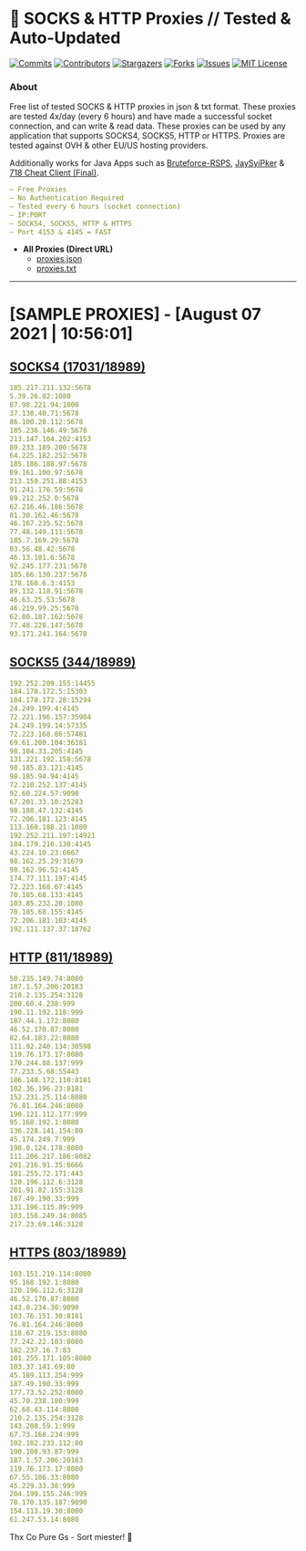 <!-- MARKDOWN LINKS & IMAGES -->
<!-- https://www.markdownguide.org/basic-syntax/#reference-style-links -->
[contributors-shield]: https://img.shields.io/github/contributors/KaiBurton/free-proxies-autoupdated?style=for-the-badge
[contributors-url]: https://github.com/KaiBurton/free-proxies-autoupdated/graphs/contributors
[forks-shield]: https://img.shields.io/github/forks/KaiBurton/free-proxies-autoupdated?style=for-the-badge
[forks-url]: https://github.com/KaiBurton/free-proxies-autoupdated/network/members
[stars-shield]: https://img.shields.io/github/stars/KaiBurton/free-proxies-autoupdated?style=for-the-badge
[stars-url]: https://github.com/KaiBurton/free-proxies-autoupdated/stargazers
[issues-shield]: https://img.shields.io/github/issues/KaiBurton/free-proxies-autoupdated?style=for-the-badge
[issues-url]: https://github.com/KaiBurton/free-proxies-autoupdated/issues
[license-shield]: https://img.shields.io/github/license/KaiBurton/free-proxies-autoupdated?style=for-the-badge
[license-url]: https://github.com/KaiBurton/free-proxies-autoupdated/blob/main/LICENSE
[commit-shield]: https://img.shields.io/github/last-commit/KaiBurton/free-proxies-autoupdated?style=for-the-badge
[commit-url]: https://github.com/KaiBurton/free-proxies-autoupdated/commits/main

# 🎁 SOCKS & HTTP Proxies // Tested & Auto-Updated

[![Commits][commit-shield]][commit-url]
[![Contributors][contributors-shield]][contributors-url]
[![Stargazers][stars-shield]][stars-url]
[![Forks][forks-shield]][forks-url]
[![Issues][issues-shield]][issues-url]
[![MIT License][license-shield]][license-url]

### About
Free list of tested SOCKS & HTTP proxies in json & txt format. These proxies are tested 4x/day (every 6 hours) and have made a successful socket connection, and can write & read data. These proxies can be used by any application that supports SOCKS4, SOCKS5, HTTP or HTTPS. Proxies are tested against OVH & other EU/US hosting providers.

Additionally works for Java Apps such as [Bruteforce-RSPS](https://github.com/KaiBurton/Bruteforce-RSPS), [JaySyiPker](https://github.com/JayArrowz/JaySyiPker) & [718 Cheat Client (Final)](https://github.com/KaiBurton/718-Cheat-Client-Final). 

```yaml
— Free Proxies
— No Authentication Required
— Tested every 6 hours (socket connection)
— IP:PORT
— SOCKS4, SOCKS5, HTTP & HTTPS
— Port 4153 & 4145 = FAST
```

- **All Proxies (Direct URL)**
  - [proxies.json](https://raw.githubusercontent.com/KaiBurton/free-proxies-autoupdated/main/proxies.json)
  - [proxies.txt](https://raw.githubusercontent.com/KaiBurton/free-proxies-autoupdated/main/proxies.txt)

---

# [SAMPLE PROXIES] - [August 07 2021 | 10:56:01]

## [SOCKS4 (17031/18989)](https://raw.githubusercontent.com/KaiBurton/free-proxies-autoupdated/main/proxies-socks4.txt)
```yaml
185.217.211.132:5678
5.39.26.82:1080
87.98.221.94:1000
37.130.40.71:5678
86.100.20.112:5678
185.236.146.49:5678
213.147.104.202:4153
89.233.189.200:5678
64.225.182.252:5678
185.186.188.97:5678
89.161.100.97:5678
213.159.251.88:4153
91.241.176.59:5678
89.212.252.0:5678
62.216.46.186:5678
81.30.162.46:5678
46.167.235.52:5678
77.48.149.111:5678
185.7.169.29:5678
83.56.48.42:5678
46.13.101.6:5678
92.245.177.231:5678
185.66.130.237:5678
178.168.6.3:4153
89.132.118.91:5678
46.63.25.53:5678
46.219.99.25:5678
62.80.187.162:5678
77.48.228.147:5678
93.171.241.164:5678
```

## [SOCKS5 (344/18989)](https://raw.githubusercontent.com/KaiBurton/free-proxies-autoupdated/main/proxies-socks5.txt)
```yaml
192.252.209.155:14455
184.178.172.5:15303
184.178.172.28:15294
24.249.199.4:4145
72.221.196.157:35904
24.249.199.14:57335
72.223.168.86:57481
69.61.200.104:36181
98.184.33.205:4145
131.221.192.158:5678
98.185.83.121:4145
98.185.94.94:4145
72.210.252.137:4145
92.60.224.57:9090
67.201.33.10:25283
98.188.47.132:4145
72.206.181.123:4145
113.160.188.21:1080
192.252.211.197:14921
184.179.216.130:4145
43.224.10.23:6667
98.162.25.29:31679
98.162.96.52:4145
174.77.111.197:4145
72.223.168.67:4145
70.185.68.133:4145
103.85.232.20:1080
70.185.68.155:4145
72.206.181.103:4145
192.111.137.37:18762
```

## [HTTP (811/18989)](https://raw.githubusercontent.com/KaiBurton/free-proxies-autoupdated/main/proxies-http.txt)
```yaml
50.235.149.74:8080
187.1.57.206:20183
210.2.135.254:3128
200.60.4.238:999
190.11.192.118:999
187.44.1.172:8080
46.52.170.87:8080
82.64.183.22:8080
111.92.240.134:30598
119.76.173.17:8080
170.244.88.137:999
77.233.5.68:55443
186.148.172.110:8181
102.36.196.23:8181
152.231.25.114:8080
76.81.164.246:8080
190.121.112.177:999
95.168.192.1:8080
136.228.141.154:80
45.174.249.7:999
198.0.124.178:8080
111.206.217.186:8082
201.216.91.35:6666
101.255.72.171:443
120.196.112.6:3128
201.91.82.155:3128
187.49.190.33:999
131.196.115.89:999
103.156.249.34:8085
217.23.69.146:3128
```

## [HTTPS (803/18989)](https://raw.githubusercontent.com/KaiBurton/free-proxies-autoupdated/main/proxies-https.txt)
```yaml
103.151.219.114:8080
95.168.192.1:8080
120.196.112.6:3128
46.52.170.87:8080
143.0.234.30:9090
103.76.151.30:8181
76.81.164.246:8080
118.67.219.153:8080
77.242.22.103:8080
182.237.16.7:83
101.255.171.105:8080
103.37.141.69:80
45.189.113.254:999
187.49.190.33:999
177.73.52.252:8080
45.70.238.180:999
62.68.43.114:8080
210.2.135.254:3128
143.208.59.1:999
67.73.168.234:999
102.182.233.112:80
190.108.93.87:999
187.1.57.206:20183
119.76.173.17:8080
67.55.186.33:8080
45.229.33.38:999
204.199.155.246:999
78.170.135.187:9090
154.113.19.30:8080
61.247.53.14:8080
```



Thx Co Pure Gs - Sort miester! 💟